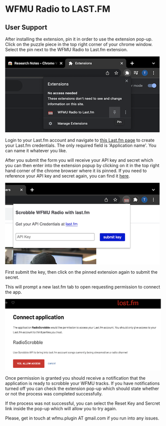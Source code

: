 # WFMU Radio to LAST.FM

## User Support

After installing the extension, pin it in order to use the extension pop-up. Click on the puzzle piece in the top right corner of your chrome window. Select the pin next to the WFMU Radio to Last.fm extension.

![This is an image](/images/pin_it.png)

Login to your Last.fm account and navigate to [this Last.fm page](https://www.last.fm/api/account/create?_pjax=%23content) to create your Last.fm credentials. The only required field is 'Application name'. You can name it whatever you like.

After you submit the form you will receive your API key and secret which you can then enter into the extension popup by clicking on it in the top right hand corner of the chrome browser where it iis  pinned. If you need to reference your API key and secret again, you can find it [here](https://www.last.fm/api/accounts).

![This is an image](/images/enter_cred.png)

First submit the key, then click on the pinned extension again to submit the secret.

This will prompt a new last.fm tab to open requesting permission to connect the app.  

![This is an image](/images/app_connect.png)

Once permission is granted you should receive a notification that the application is ready to scrobble your WFMU tracks. If you have notifications turned off you can check the extension pop-up which should state whether or not the process was completed successfully.

If the process was not successful, you can select the Reset Key and Sercret link inside the pop-up which will allow you to try again.

Please, get in touch at wfmu.plugin AT gmail.com if you run into any issues. 

